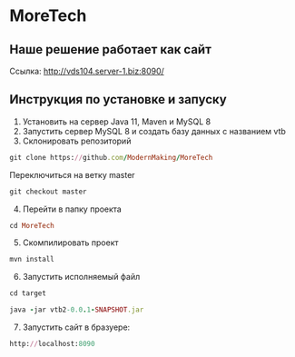 # MoreTech

 ##  Наше решение работает как сайт
 
 Ссылка: http://vds104.server-1.biz:8090/
 
 ## Инструкция по установке и запуску
 
1) Установить на сервер Java 11, Maven и  MySQL 8
2)  Запустить сервер MySQL 8 и создать базу данных с названием vtb
3) Склонировать репозиторий
```rb
git clone https://github.com/ModernMaking/MoreTech
```
Переключиться на ветку master
```rb
git checkout master
```

4) Перейти в папку проекта
```rb
cd MoreTech
```
5)  Скомпилировать проект
```rb
mvn install
```
6) Запустить исполняемый файл
```rb
cd target
```

```rb
java -jar vtb2-0.0.1-SNAPSHOT.jar
```
7) Запустить сайт в бразуере:
```rb
http://localhost:8090
```
